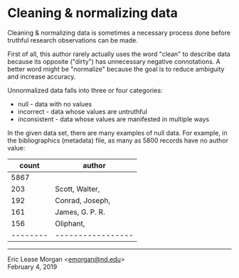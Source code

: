 # Cleaning &amp; normalizing data

Cleaning &amp; normalizing data is sometimes a necessary process done before truthful research observations can be made.

First of all, this author rarely actually uses the word "clean" to describe data because its opposite ("dirty") has unnecessary negative connotations. A better word might be "normalize" because the goal is to reduce ambiguity and increase accuracy. 

Unnormalized data falls into three or four categories:

  * null - data with no values
  * incorrect - data whose values are untruthful
  * inconsistent - data whose values are manifested in multiple ways

In the given data set, there are many examples of null data. For example, in the bibliographics (metadata) file, as many as 5800 records have no author value:

| count  | author          | 
|--------|-----------------|
| 5867   |                 |
| 203    | Scott, Walter,  |
| 192    | Conrad, Joseph, |
| 161    | James, G. P. R. |
| 156    | Oliphant,       |
|--------|-----------------|


---  
Eric Lease Morgan &lt;emorgan@nd.edu&gt;   
February 4, 2019